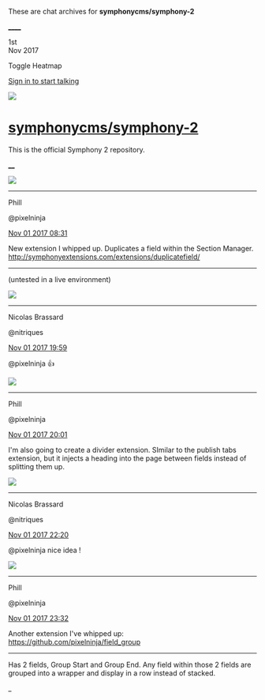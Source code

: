These are chat archives for **symphonycms/symphony-2**

[__](/symphonycms/symphony-2/archives/2017/11/02)[__](/symphonycms/symphony-2/archives/2017/10/31)

1st  
Nov 2017

Toggle Heatmap

[Sign in to start talking](/login?action=login&button=archive-login)

![](https://avatars-02.gitter.im/group/iv/3/57542c45c43b8c601977197e?s=48)

#  [symphonycms/symphony-2](/symphonycms/symphony-2)

This is the official Symphony 2 repository.

[ __](/orgs/symphonycms/rooms "More symphonycms rooms")

![](https://avatars0.githubusercontent.com/u/274397?v=4&s=30)

____

Phill

@pixelninja

[Nov 01 2017
08:31](https://gitter.im/symphonycms/symphony-2?at=59f986762a69af844b33f3f5)

New extension I whipped up. Duplicates a field within the Section Manager.
<http://symphonyextensions.com/extensions/duplicatefield/>

____

(untested in a live environment)

![](https://avatars1.githubusercontent.com/u/771169?v=4&s=30)

____

Nicolas Brassard

@nitriques

[Nov 01 2017
19:59](https://gitter.im/symphonycms/symphony-2?at=59fa27adf7299e8f535dec36)

@pixelninja :+1:

![](https://avatars0.githubusercontent.com/u/274397?v=4&s=30)

____

Phill

@pixelninja

[Nov 01 2017
20:01](https://gitter.im/symphonycms/symphony-2?at=59fa280f614889d4752ab3f2)

I'm also going to create a divider extension. SImilar to the publish tabs
extension, but it injects a heading into the page between fields instead of
splitting them up.

![](https://avatars1.githubusercontent.com/u/771169?v=4&s=30)

____

Nicolas Brassard

@nitriques

[Nov 01 2017
22:20](https://gitter.im/symphonycms/symphony-2?at=59fa489f32e080696e52fce4)

@pixelninja nice idea !

![](https://avatars0.githubusercontent.com/u/274397?v=4&s=30)

____

Phill

@pixelninja

[Nov 01 2017
23:32](https://gitter.im/symphonycms/symphony-2?at=59fa59885a1758ed0f79b732)

Another extension I've whipped up: <https://github.com/pixelninja/field_group>

____

Has 2 fields, Group Start and Group End. Any field within those 2 fields are
grouped into a wrapper and display in a row instead of stacked.

_

